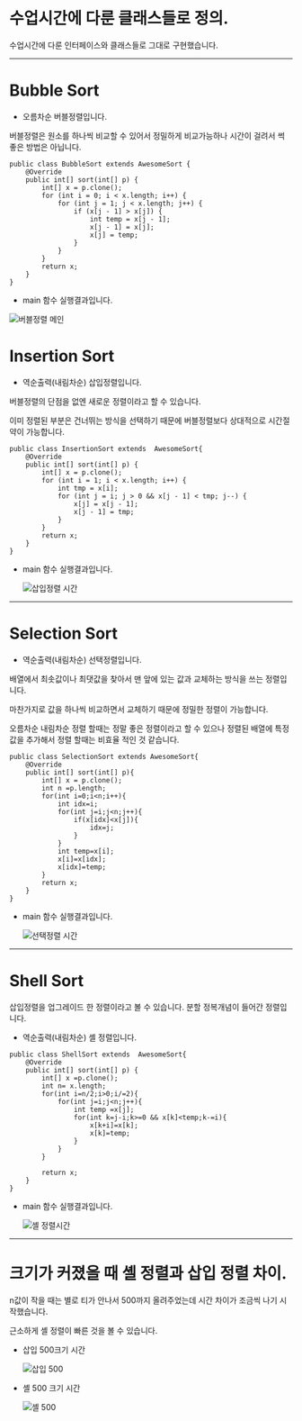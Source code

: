 # 수업시간에 다룬 클래스들로 정의.

수업시간에 다룬 인터페이스와 클래스들로 그대로 구현했습니다.
***
# Bubble Sort

* 오름차순 버블정렬입니다.

버블정렬은 원소를 하나씩 비교할 수 있어서 정밀하게 비교가능하나 시간이 걸려서 썩 좋은 방법은 아닙니다.
```
public class BubbleSort extends AwesomeSort {
    @Override
    public int[] sort(int[] p) {
        int[] x = p.clone();
        for (int i = 0; i < x.length; i++) {
            for (int j = 1; j < x.length; j++) {
                if (x[j - 1] > x[j]) {
                    int temp = x[j - 1];
                    x[j - 1] = x[j];
                    x[j] = temp;
                }
            }
        }
        return x;
    }
}
```

* main 함수 실행결과입니다.

![버블정렬 메인](https://user-images.githubusercontent.com/80373000/116962458-f8b20480-ace0-11eb-87b2-50f8519727b0.JPG)

# Insertion Sort

* 역순출력(내림차순) 삽입정렬입니다.

버블정렬의 단점을 없엔 새로운 정렬이라고 할 수 있습니다. 

이미 정렬된 부분은 건너뛰는 방식을 선택하기 때문에 버블정렬보다 상대적으로 시간절약이 가능합니다.
```
public class InsertionSort extends  AwesomeSort{
    @Override
    public int[] sort(int[] p) {
        int[] x = p.clone();
        for (int i = 1; i < x.length; i++) {
            int tmp = x[i];
            for (int j = i; j > 0 && x[j - 1] < tmp; j--) {
                x[j] = x[j - 1];
                x[j - 1] = tmp;
            }
        }
        return x;
    }
}
```

* main 함수 실행결과입니다.

    ![삽입정렬 시간](https://user-images.githubusercontent.com/80373000/116873978-834c2280-ac53-11eb-887c-aa7b69665b59.JPG)
*** 

# Selection Sort

* 역순출력(내림차순) 선택정렬입니다.

배열에서 최솟값이나 최댓값을 찾아서 맨 앞에 있는 값과 교체하는 방식을 쓰는 정렬입니다. 

마찬가지로 값을 하나씩 비교하면서 교체하기 때문에 정밀한 정렬이 가능합니다.

오름차순 내림차순 정렬 할때는 정말 좋은 정렬이라고 할 수 있으나 정렬된 배열에 특정 값을 추가해서 정렬 할때는 비효율 적인 것 같습니다.

```
public class SelectionSort extends AwesomeSort{
    @Override
    public int[] sort(int[] p){
        int[] x = p.clone();
        int n =p.length;
        for(int i=0;i<n;i++){
            int idx=i;
            for(int j=i;j<n;j++){
                if(x[idx]<x[j]){
                    idx=j;
                }
            }
            int temp=x[i];
            x[i]=x[idx];
            x[idx]=temp;
        }
        return x;
    }
}
```

* main 함수 실행결과입니다.

    ![선택정렬 시간](https://user-images.githubusercontent.com/80373000/116873980-834c2280-ac53-11eb-8b55-fc4acd0d01ab.JPG)
***
# Shell Sort

삽입정렬을 업그레이드 한 정렬이라고 볼 수 있습니다. 분할 정복개념이 들어간 정렬입니다.

* 역순출력(내림차순) 셸 정렬입니다.
```
public class ShellSort extends  AwesomeSort{
    @Override
    public int[] sort(int[] p) {
        int[] x =p.clone();
        int n= x.length;
        for(int i=n/2;i>0;i/=2){
            for(int j=i;j<n;j++){
                int temp =x[j];
                for(int k=j-i;k>=0 && x[k]<temp;k-=i){
                    x[k+i]=x[k];
                    x[k]=temp;
                }
            }
        }

        return x;
    }
}
```

* main 함수 실행결과입니다.

    ![셸 정렬시간](https://user-images.githubusercontent.com/80373000/116873975-821af580-ac53-11eb-8afd-b99fea2fc5b3.JPG)
***

# 크기가 커졌을 때 셸 정렬과 삽입 정렬 차이.

n값이 작을 때는 별로 티가 안나서 500까지 올려주었는데 시간 차이가 조금씩 나기 시작했습니다. 

근소하게 셸 정렬이 빠른 것을 볼 수 있습니다.

* 삽입 500크기 시간

    ![삽입 500](https://user-images.githubusercontent.com/80373000/116873977-82b38c00-ac53-11eb-94b1-cc09cf7d8add.JPG)

* 셸 500 크기 시간

    ![셸 500](https://user-images.githubusercontent.com/80373000/116873981-83e4b900-ac53-11eb-8faa-47728f377fd0.JPG)
